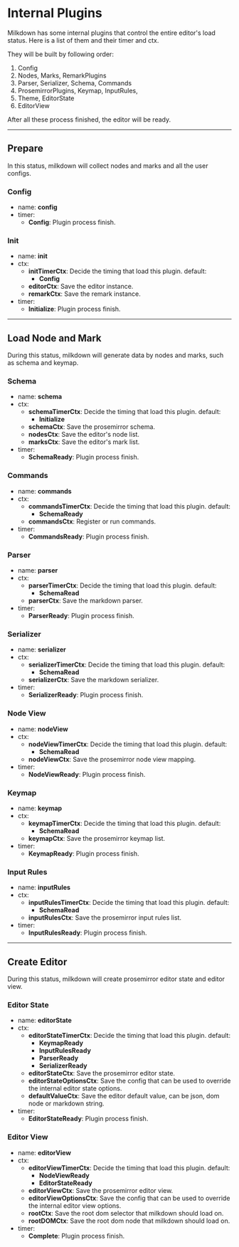 # Internal Plugins

Milkdown has some internal plugins that control the entire editor's load status.
Here is a list of them and their timer and ctx.

They will be built by following order:

1. Config
2. Nodes, Marks, RemarkPlugins
3. Parser, Serializer, Schema, Commands
4. ProsemirrorPlugins, Keymap, InputRules,
5. Theme, EditorState
6. EditorView

After all these process finished, the editor will be ready.

---

## Prepare

In this status, milkdown will collect nodes and marks and all the user configs.

### Config

-   name: **config**
-   timer:
    -   **Config**: Plugin process finish.

### Init

-   name: **init**
-   ctx:
    -   **initTimerCtx**: Decide the timing that load this plugin.
        default:
        -   **Config**
    -   **editorCtx**: Save the editor instance.
    -   **remarkCtx**: Save the remark instance.
-   timer:
    -   **Initialize**: Plugin process finish.

---

## Load Node and Mark

During this status, milkdown will generate data by nodes and marks, such as schema and keymap.

### Schema

-   name: **schema**
-   ctx:
    -   **schemaTimerCtx**: Decide the timing that load this plugin.
        default:
        -   **Initialize**
    -   **schemaCtx**: Save the prosemirror schema.
    -   **nodesCtx**: Save the editor's node list.
    -   **marksCtx**: Save the editor's mark list.
-   timer:
    -   **SchemaReady**: Plugin process finish.

### Commands

-   name: **commands**
-   ctx:
    -   **commandsTimerCtx**: Decide the timing that load this plugin.
        default:
        -   **SchemaReady**
    -   **commandsCtx**: Register or run commands.
-   timer:
    -   **CommandsReady**: Plugin process finish.

### Parser

-   name: **parser**
-   ctx:
    -   **parserTimerCtx**: Decide the timing that load this plugin.
        default:
        -   **SchemaRead**
    -   **parserCtx**: Save the markdown parser.
-   timer:
    -   **ParserReady**: Plugin process finish.

### Serializer

-   name: **serializer**
-   ctx:
    -   **serializerTimerCtx**: Decide the timing that load this plugin.
        default:
        -   **SchemaRead**
    -   **serializerCtx**: Save the markdown serializer.
-   timer:
    -   **SerializerReady**: Plugin process finish.

### Node View

-   name: **nodeView**
-   ctx:
    -   **nodeViewTimerCtx**: Decide the timing that load this plugin.
        default:
        -   **SchemaRead**
    -   **nodeViewCtx**: Save the prosemirror node view mapping.
-   timer:
    -   **NodeViewReady**: Plugin process finish.

### Keymap

-   name: **keymap**
-   ctx:
    -   **keymapTimerCtx**: Decide the timing that load this plugin.
        default:
        -   **SchemaRead**
    -   **keymapCtx**: Save the prosemirror keymap list.
-   timer:
    -   **KeymapReady**: Plugin process finish.

### Input Rules

-   name: **inputRules**
-   ctx:
    -   **inputRulesTimerCtx**: Decide the timing that load this plugin.
        default:
        -   **SchemaRead**
    -   **inputRulesCtx**: Save the prosemirror input rules list.
-   timer:
    -   **InputRulesReady**: Plugin process finish.

---

## Create Editor

During this status, milkdown will create prosemirror editor state and editor view.

### Editor State

-   name: **editorState**
-   ctx:
    -   **editorStateTimerCtx**: Decide the timing that load this plugin.
        default:
        -   **KeymapReady**
        -   **InputRulesReady**
        -   **ParserReady**
        -   **SerializerReady**
    -   **editorStateCtx**: Save the prosemirror editor state.
    -   **editorStateOptionsCtx**: Save the config that can be used to override the internal editor state options.
    -   **defaultValueCtx**: Save the editor default value, can be json, dom node or markdown string.
-   timer:
    -   **EditorStateReady**: Plugin process finish.

### Editor View

-   name: **editorView**
-   ctx:
    -   **editorViewTimerCtx**: Decide the timing that load this plugin.
        default:
        -   **NodeViewReady**
        -   **EditorStateReady**
    -   **editorViewCtx**: Save the prosemirror editor view.
    -   **editorViewOptionsCtx**: Save the config that can be used to override the internal editor view options.
    -   **rootCtx**: Save the root dom selector that milkdown should load on.
    -   **rootDOMCtx**: Save the root dom node that milkdown should load on.
-   timer:
    -   **Complete**: Plugin process finish.
